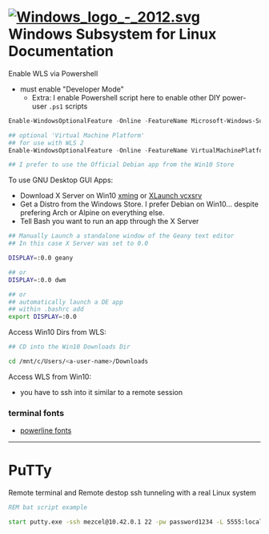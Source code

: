 # [![Windows_logo_-_2012.svg](https://upload.wikimedia.org/wikipedia/commons/5/5f/Windows_logo_-_2012.svg)](https://docs.microsoft.com/en-us/windows/wsl/about) Windows Subsystem for Linux Documentation 

Enable WLS via Powershell

* must enable "Developer Mode"
    * Extra: I enable Powershell script here to enable other DIY power-user ```.ps1``` scripts

```ps1
Enable-WindowsOptionalFeature -Online -FeatureName Microsoft-Windows-Subsystem-Linux

## optional 'Virtual Machine Platform'
## for use with WLS 2
Enable-WindowsOptionalFeature -Online -FeatureName VirtualMachinePlatform

## I prefer to use the Official Debian app from the Win10 Store
```

To use GNU Desktop GUI Apps:

* Download X Server on Win10 [xming](https://sourceforge.net/projects/xming/) or [XLaunch vcxsrv](https://sourceforge.net/projects/vcxsrv/)
* Get a Distro from the Windows Store. I prefer Debian on Win10... despite prefering Arch or Alpine on everything else.
* Tell Bash you want to run an app through the X Server

```sh
## Manually Launch a standalone window of the Geany text editor
## In this case X Server was set to 0.0

DISPLAY=:0.0 geany

## or
DISPLAY=:0.0 dwm

## or
## automatically launch a DE app
## within .bashrc add
export DISPLAY=:0.0
```

Access Win10 Dirs from WLS:
```sh
## CD into the Win10 Downloads Dir

cd /mnt/c/Users/<a-user-name>/Downloads
```

Access WLS from Win10:

* you have to ssh into it similar to a remote session

### terminal fonts

* [powerline fonts](https://github.com/powerline/fonts)

---

# PuTTy

Remote terminal and Remote destop ssh tunneling with a real Linux system

```bat
REM bat script example

start putty.exe -ssh mezcel@10.42.0.1 22 -pw password1234 -L 5555:localhost:3389 -X
```
